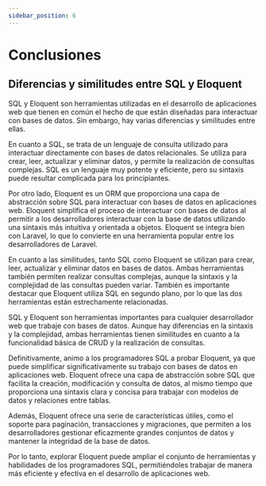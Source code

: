 ```yaml
---
sidebar_position: 6
---
```


# Conclusiones

## Diferencias y similitudes entre SQL y Eloquent

SQL y Eloquent son herramientas utilizadas en el desarrollo de aplicaciones web que tienen en común el hecho de que están diseñadas para interactuar con bases de datos. Sin embargo, hay varias diferencias y similitudes entre ellas.

En cuanto a SQL, se trata de un lenguaje de consulta utilizado para interactuar directamente con bases de datos relacionales. Se utiliza para crear, leer, actualizar y eliminar datos, y permite la realización de consultas complejas. SQL es un lenguaje muy potente y eficiente, pero su sintaxis puede resultar complicada para los principiantes.

Por otro lado, Eloquent es un ORM que proporciona una capa de abstracción sobre SQL para interactuar con bases de datos en aplicaciones web. Eloquent simplifica el proceso de interactuar con bases de datos al permitir a los desarrolladores interactuar con la base de datos utilizando una sintaxis más intuitiva y orientada a objetos. Eloquent se integra bien con Laravel, lo que lo convierte en una herramienta popular entre los desarrolladores de Laravel.

En cuanto a las similitudes, tanto SQL como Eloquent se utilizan para crear, leer, actualizar y eliminar datos en bases de datos. Ambas herramientas también permiten realizar consultas complejas, aunque la sintaxis y la complejidad de las consultas pueden variar. También es importante destacar que Eloquent utiliza SQL en segundo plano, por lo que las dos herramientas están estrechamente relacionadas.

SQL y Eloquent son herramientas importantes para cualquier desarrollador web que trabaje con bases de datos. Aunque hay diferencias en la sintaxis y la complejidad, ambas herramientas tienen similitudes en cuanto a la funcionalidad básica de CRUD y la realización de consultas.

Definitivamente, animo a los programadores SQL a probar Eloquent, ya que puede simplificar significativamente su trabajo con bases de datos en aplicaciones web. Eloquent ofrece una capa de abstracción sobre SQL que facilita la creación, modificación y consulta de datos, al mismo tiempo que proporciona una sintaxis clara y concisa para trabajar con modelos de datos y relaciones entre tablas.

Además, Eloquent ofrece una serie de características útiles, como el soporte para paginación, transacciones y migraciones, que permiten a los desarrolladores gestionar eficazmente grandes conjuntos de datos y mantener la integridad de la base de datos.

Por lo tanto, explorar Eloquent puede ampliar el conjunto de herramientas y habilidades de los programadores SQL, permitiéndoles trabajar de manera más eficiente y efectiva en el desarrollo de aplicaciones web.
